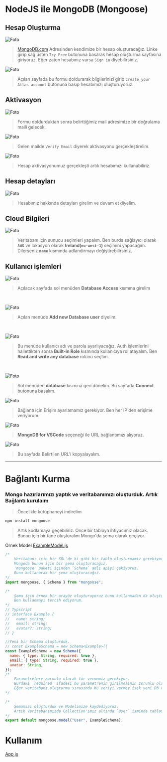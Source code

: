 # NodeJS ile MongoDB (Mongoose)

## Hesap Oluşturma 
![Foto](/images/1.png)
> [MongoDB.com](https://mongodb.com) Adresinden kendimize bir hesap oluşturacağız. Linke girip sağ üsten `Try Free` butonuna basarak hesap oluşturma sayfasına giriyoruz. Eğer zaten hesabınız varsa `Sign in` diyebilirsiniz.

![Foto](/images/2.png)
> Açılan sayfada bu formu doldurarak bilgilerinizi girip `Create your Atlas account` butonuna basıp hesabımızı oluşturuyoruz.

## Aktivasyon
![Foto](/images/3.png)
> Formu doldurduktan sonra belirttiğimiz mail adresimize bir doğrulama maili gelecek.

![Foto](/images/4.png)
> Gelen mailde `Verify Email` diyerek aktivasyonu gerçekleştirelim.

![Foto](/images/5.png)
> Hesap aktivasyonumuz gerçekleşti artık hesabımızı kullanabiliriz.

## Hesap detayları
![Foto](/images/6.png)
> Hesabımız hakkında detayları girelim ve devam et diyelim.

## Cloud Bilgileri
![Foto](/images/7.png)
> Veritabanı için sunucu seçimleri yapalım. Ben burda sağlayıcı olarak **`AWS`** ve lokasyon olarak **Ireland(`eu-west-1`)** seçimini yapacağım. Dilerseniz **`name`** kısmında adlandırmayı değiştirebilirsiniz.

## Kullanıcı işlemleri
![Foto](/images/8.png)
> Açılacak sayfada sol menüden **Database Access** kısmına girelim
<br />

![Foto](/images/9.png)
> Açılan menüde **Add new Database user** diyelim.

<br />

![Foto](/images/10.png)
> Bu menüde kullanıcı adı ve parola ayarlıyacağız. Auth işlemlerini hallettikten sonra **Built-in Role** kısmında kullanıcıya rol atayalım. Ben **Read and write any database** rolünü seçtim.

<br />

![Foto](/images/11.png)
> Sol menüden **database** kısmına geri dönelim. Bu sayfada **Connect** butonuna basalım. 

![Foto](/images/12.png)
> Bağlantı için Erişim ayarlamamız gerekiyor. Ben her IP'den erişime veriyorum.

![Foto](/images/13.png)
> **MongoDB for VSCode** seçeneği ile URL bağlantımızı alıyoruz.

![Foto](/images/14.png)
> Bu sayfada Belirtilen URL'i kopyalayalım.

<hr />

# Bağlantı Kurma
### Mongo hazırlarımızı yaptık ve veritabanımızı oluşturduk. Artık Bağlantı kurulaım

> Öncelikle kütüphaneyi indirelim
```bash
npm install mongoose
```

> Artık kodlamaya geçebiliriz. 
> Önce bir tabloya ihtiyacımız olacak. Bunun için bir tane oluşturalım Mongo'da şema olarak geçiyor.

Örnek Model
[ExampleModel.js](/src/models/ExampleModel.js)
```js
/*
    Veritabanı için bir SQL'de ki gibi bir tablo oluşturmamız gerekiyor.
    Mongoda bunun için bir şema oluşturacağız.
    'mongoose' paketi içinden `Schema` adlı apiyi çekiyoruz.
    Bunu kullanarak bir şema oluşturacağız.
*/
import mongoose, { Schema } from "mongoose";

/*
    Şema için örnek bir arayüz oluşturuyoruz bunu kullanmadan da oluşturabilirsiniz.
    Ben kullanmayı tercih ediyorum.
*/
// Typscript
// interface Example {
//   name: string;
//   email: string;
//   avatar?: string;
// }

//Yeni bir Schema oluşturduk.
// const ExampleSchema = new Schema<Example>({
const ExampleSchema = new Schema({
  name: { type: String, required: true },
  email: { type: String, required: true },
  avatar: String,
});
/*
    Parametrelere zorunlu olarak tür vermemiz gerekiyor.
    Burdaki `required` ifadesi bu parametrenin girilmesinin zorunlu olacağını belirtiyor.
    Eğer veritabanı oluşturma sırasında bu veriyi vermez isek yeni Db oluşmayacak.
*/

/*
    Şemamızı oluşturduk ve Modelimize kaydediyoruz.
    Artık Veritabanımızda Collection'ımız altında `User` isminde tablomuz oluştu
*/
export default mongoose.model("User", ExampleSchema);
```

# Kullanım
[App.js](/src/app.js)

